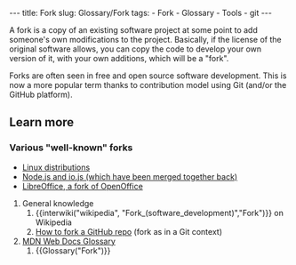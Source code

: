 --- title: Fork slug: Glossary/Fork tags: - Fork - Glossary - Tools - git ---

<span class="seoSummary">A fork is a copy of an existing software project at some point to add someone's own modifications to the project. Basically, if the license of the original software allows, you can copy the code to develop your own version of it, with your own additions,</span> which will be a "fork".

Forks are often seen in free and open source software development. This is now a more popular term thanks to contribution model using Git (and/or the GitHub platform).

## Learn more

### Various "well-known" forks

- [Linux distributions](https://upload.wikimedia.org/wikipedia/commons/1/1b/Linux_Distribution_Timeline.svg)
- [Node.js and io.js (which have been merged together back)](https://nodejs.org/en/blog/announcements/foundation-v4-announce/)
- [LibreOffice, a fork of OpenOffice](https://www.libreoffice.org/about-us/who-are-we/)

1.  General knowledge
    1.  {{interwiki("wikipedia", "Fork\_(software\_development)","Fork")}} on Wikipedia
    2.  [How to fork a GitHub repo](https://help.github.com/articles/fork-a-repo/) (fork as in a Git context)
2.  [MDN Web Docs Glossary](/en-US/docs/Glossary)
    1.  {{Glossary("Fork")}}

